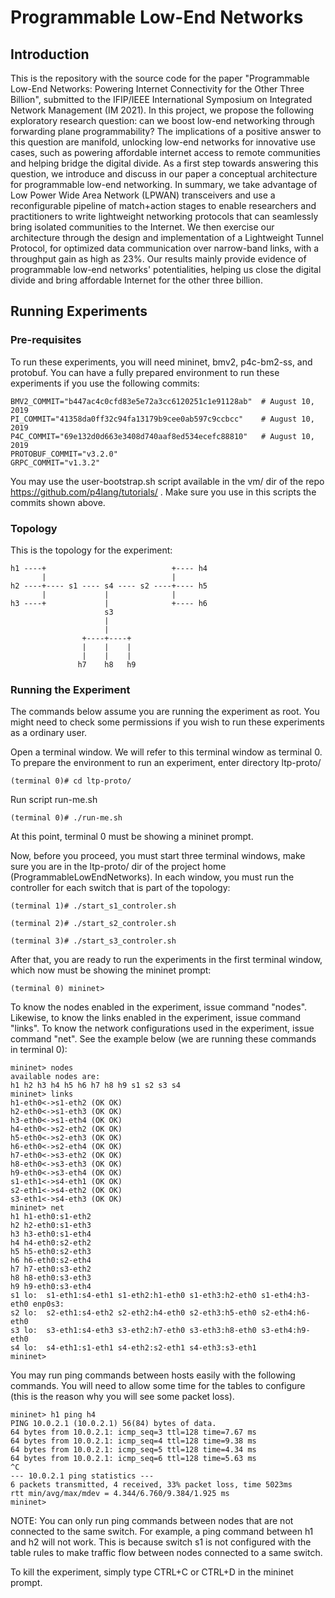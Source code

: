 # Programmable Low-End Networks

## Introduction

This is the repository with the source code for the paper "Programmable Low-End Networks: Powering Internet Connectivity for the Other Three Billion", submitted to the IFIP/IEEE International Symposium on Integrated Network Management (IM 2021). In this project, we propose the following exploratory research question: can we boost low-end networking through forwarding plane programmability? The implications of a positive answer to this question are manifold, unlocking low-end networks for innovative use cases, such as powering affordable internet access to remote communities and helping bridge the digital divide. As a first step towards answering this question, we introduce and discuss in our paper a conceptual architecture for programmable low-end networking. In summary, we take advantage of Low Power Wide Area Network (LPWAN) transceivers and use a reconfigurable pipeline of match+action stages to enable researchers and practitioners to write lightweight networking protocols that can seamlessly bring isolated communities to the Internet. We then exercise our architecture through the design and implementation of a Lightweight Tunnel Protocol, for optimized data communication over narrow-band links, with a throughput gain as high as 23%. Our results mainly provide evidence of programmable low-end networks' potentialities, helping us close the digital divide and bring affordable Internet for the other three billion.

## Running Experiments

### Pre-requisites

To run these experiments, you will need mininet, bmv2, p4c-bm2-ss, and protobuf. You can have a fully prepared environment to run these experiments if you use the following commits:

```
BMV2_COMMIT="b447ac4c0cfd83e5e72a3cc6120251c1e91128ab"  # August 10, 2019
PI_COMMIT="41358da0ff32c94fa13179b9cee0ab597c9ccbcc"    # August 10, 2019
P4C_COMMIT="69e132d0d663e3408d740aaf8ed534ecefc88810"   # August 10, 2019
PROTOBUF_COMMIT="v3.2.0"
GRPC_COMMIT="v1.3.2"
```

You may use the user-bootstrap.sh script available in the vm/ dir of the repo https://github.com/p4lang/tutorials/ . Make sure you use in this scripts the commits shown above.

### Topology

This is the topology for the experiment:

```
h1 ----+                            +---- h4
       |                            |
h2 ----+---- s1 ---- s4 ---- s2 ----+---- h5 
       |             |              |
h3 ----+             |              +---- h6
                     s3
                     |
                     |
                +----+----+
                |    |    |
                |    |    |
               h7    h8   h9
```

### Running the Experiment

The commands below assume you are running the experiment as root. You might need to check some permissions if you wish to run these experiments as a ordinary user.

Open a terminal window. We will refer to this terminal window as terminal 0. To prepare the environment to run an experiment, enter directory ltp-proto/ 

```
(terminal 0)# cd ltp-proto/
```

Run script run-me.sh

```
(terminal 0)# ./run-me.sh
```

At this point, terminal 0 must be showing a mininet prompt.

Now, before you proceed, you must start three terminal windows, make sure you are in the ltp-proto/ dir of the project home (ProgrammableLowEndNetworks). In each window, you must run the controller for each switch that is part of the topology:

```
(terminal 1)# ./start_s1_controler.sh

(terminal 2)# ./start_s2_controler.sh

(terminal 3)# ./start_s3_controler.sh
```

After that, you are ready to run the experiments in the first terminal window, which now must be showing the mininet prompt:

```
(terminal 0) mininet>
```

To know the nodes enabled in the experiment, issue command "nodes". Likewise, to know the links enabled in the experiment, issue command "links". To know the network configurations used in the experiment, issue command "net". See the example below (we are running these commands in terminal 0):

```
mininet> nodes
available nodes are: 
h1 h2 h3 h4 h5 h6 h7 h8 h9 s1 s2 s3 s4
mininet> links
h1-eth0<->s1-eth2 (OK OK) 
h2-eth0<->s1-eth3 (OK OK) 
h3-eth0<->s1-eth4 (OK OK) 
h4-eth0<->s2-eth2 (OK OK) 
h5-eth0<->s2-eth3 (OK OK) 
h6-eth0<->s2-eth4 (OK OK) 
h7-eth0<->s3-eth2 (OK OK) 
h8-eth0<->s3-eth3 (OK OK) 
h9-eth0<->s3-eth4 (OK OK) 
s1-eth1<->s4-eth1 (OK OK) 
s2-eth1<->s4-eth2 (OK OK) 
s3-eth1<->s4-eth3 (OK OK) 
mininet> net
h1 h1-eth0:s1-eth2
h2 h2-eth0:s1-eth3
h3 h3-eth0:s1-eth4
h4 h4-eth0:s2-eth2
h5 h5-eth0:s2-eth3
h6 h6-eth0:s2-eth4
h7 h7-eth0:s3-eth2
h8 h8-eth0:s3-eth3
h9 h9-eth0:s3-eth4
s1 lo:  s1-eth1:s4-eth1 s1-eth2:h1-eth0 s1-eth3:h2-eth0 s1-eth4:h3-eth0 enp0s3: 
s2 lo:  s2-eth1:s4-eth2 s2-eth2:h4-eth0 s2-eth3:h5-eth0 s2-eth4:h6-eth0
s3 lo:  s3-eth1:s4-eth3 s3-eth2:h7-eth0 s3-eth3:h8-eth0 s3-eth4:h9-eth0
s4 lo:  s4-eth1:s1-eth1 s4-eth2:s2-eth1 s4-eth3:s3-eth1
mininet> 
```

You may run ping commands between hosts easily with the following commands. You will need to allow some time for the tables to configure (this is the reason why you will see some packet loss).

```
mininet> h1 ping h4
PING 10.0.2.1 (10.0.2.1) 56(84) bytes of data.
64 bytes from 10.0.2.1: icmp_seq=3 ttl=128 time=7.67 ms
64 bytes from 10.0.2.1: icmp_seq=4 ttl=128 time=9.38 ms
64 bytes from 10.0.2.1: icmp_seq=5 ttl=128 time=4.34 ms
64 bytes from 10.0.2.1: icmp_seq=6 ttl=128 time=5.63 ms
^C
--- 10.0.2.1 ping statistics ---
6 packets transmitted, 4 received, 33% packet loss, time 5023ms
rtt min/avg/max/mdev = 4.344/6.760/9.384/1.925 ms
mininet> 
```

NOTE: You can only run ping commands between nodes that are not connected to the same switch. For example, a ping command between h1 and h2 will not work. This is because switch s1 is not configured with the table rules to make traffic flow between nodes connected to a same switch.

To kill the experiment, simply type CTRL+C or CTRL+D in the mininet prompt.
